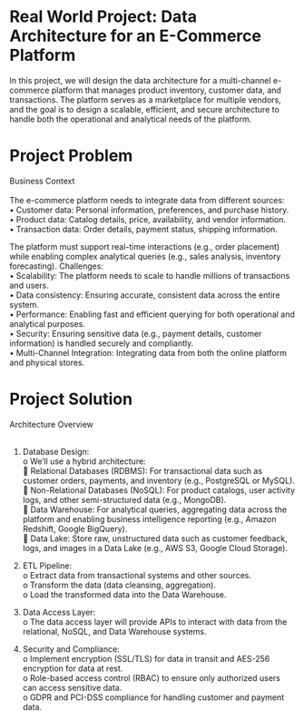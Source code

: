 # Real World Project: Data Architecture for an E-Commerce Platform
In this project, we will design the data architecture for a multi-channel e-commerce platform that manages product inventory, customer data, and transactions. The platform serves as a marketplace for multiple vendors, and the goal is to design a scalable, efficient, and secure architecture to handle both the operational and analytical needs of the platform.

# Project Problem
Business Context<br /><br />
The e-commerce platform needs to integrate data from different sources:<br />
  •	Customer data: Personal information, preferences, and purchase history.<br />
  •	Product data: Catalog details, price, availability, and vendor information.<br />
  •	Transaction data: Order details, payment status, shipping information.

The platform must support real-time interactions (e.g., order placement) while enabling complex analytical queries (e.g., sales analysis, inventory forecasting).
Challenges:<br />
  •	Scalability: The platform needs to scale to handle millions of transactions and users.<br />
  •	Data consistency: Ensuring accurate, consistent data across the entire system.<br />
  •	Performance: Enabling fast and efficient querying for both operational and analytical purposes.<br />
  •	Security: Ensuring sensitive data (e.g., payment details, customer information) is handled securely and compliantly.<br />
  •	Multi-Channel Integration: Integrating data from both the online platform and physical stores.

# Project Solution
Architecture Overview<br /><br />

1.	Database Design:<br />
o	We’ll use a hybrid architecture: <br />
	Relational Databases (RDBMS): For transactional data such as customer orders, payments, and inventory (e.g., PostgreSQL or MySQL).<br />
	Non-Relational Databases (NoSQL): For product catalogs, user activity logs, and other semi-structured data (e.g., MongoDB).<br />
	Data Warehouse: For analytical queries, aggregating data across the platform and enabling business intelligence reporting (e.g., Amazon Redshift, Google BigQuery).<br />
	Data Lake: Store raw, unstructured data such as customer feedback, logs, and images in a Data Lake (e.g., AWS S3, Google Cloud Storage).<br />

2.	ETL Pipeline:<br />
o	Extract data from transactional systems and other sources.<br />
o	Transform the data (data cleansing, aggregation).<br />
o	Load the transformed data into the Data Warehouse.<br />

3.	Data Access Layer:<br />
o	The data access layer will provide APIs to interact with data from the relational, NoSQL, and Data Warehouse systems.<br />

4.	Security and Compliance:<br />
o	Implement encryption (SSL/TLS) for data in transit and AES-256 encryption for data at rest.<br />
o	Role-based access control (RBAC) to ensure only authorized users can access sensitive data.<br />
o	GDPR and PCI-DSS compliance for handling customer and payment data.<br />
